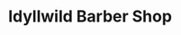 ---
title: "Idyllwild Barber Shop"
url: /idyllwild-pine-cove/idyllwild-barber-shop/
shop: Friseur
---